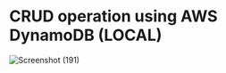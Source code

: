# CRUD operation using AWS DynamoDB (LOCAL)
![Screenshot (191)](https://github.com/Pro-ject-dev/Dynamodb_API/assets/138247328/2a18f662-32d7-412f-92d8-11f4da4d3932)

